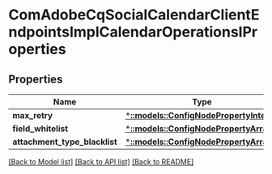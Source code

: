 # ComAdobeCqSocialCalendarClientEndpointsImplCalendarOperationsIProperties

## Properties
Name | Type | Description | Notes
------------ | ------------- | ------------- | -------------
**max_retry** | [***::models::ConfigNodePropertyInteger**](configNodePropertyInteger.md) |  | [optional] 
**field_whitelist** | [***::models::ConfigNodePropertyArray**](configNodePropertyArray.md) |  | [optional] 
**attachment_type_blacklist** | [***::models::ConfigNodePropertyArray**](configNodePropertyArray.md) |  | [optional] 

[[Back to Model list]](../README.md#documentation-for-models) [[Back to API list]](../README.md#documentation-for-api-endpoints) [[Back to README]](../README.md)


